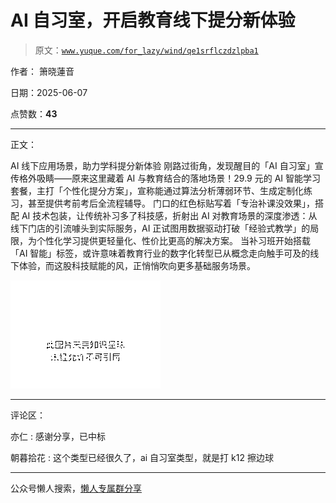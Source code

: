 # AI 自习室，开启教育线下提分新体验

> 原文：[`www.yuque.com/for_lazy/wind/qe1srflczdzlpba1`](https://www.yuque.com/for_lazy/wind/qe1srflczdzlpba1)

作者： 箫晓蓮音

日期：2025-06-07

点赞数：**43**

* * *

正文：

AI 线下应用场景，助力学科提分新体验
刚路过街角，发现醒目的「AI 自习室」宣传格外吸睛——原来这里藏着 AI 与教育结合的落地场景！29.9 元的 AI 智能学习套餐，主打「个性化提分方案」，宣称能通过算法分析薄弱环节、生成定制化练习，甚至提供考前考后全流程辅导。
门口的红色标贴写着「专治补课没效果」，搭配 AI 技术包装，让传统补习多了科技感，折射出 AI 对教育场景的深度渗透：从线下门店的引流噱头到实际服务，AI 正试图用数据驱动打破「经验式教学」的局限，为个性化学习提供更轻量化、性价比更高的解决方案。
当补习班开始搭载「AI 智能」标签，或许意味着教育行业的数字化转型已从概念走向触手可及的线下体验，而这股科技赋能的风，正悄悄吹向更多基础服务场景。

![](img/32c3ee455e427647cf60b7a0a6c74a70.png "None")

* * *

评论区：

亦仁 : 感谢分享，已中标

朝暮拾花 : 这个类型已经很久了，ai 自习室类型，就是打 k12 擦边球

* * *

公众号懒人搜索，[懒人专属群分享](https://lazybook.fun/#/blog/group)